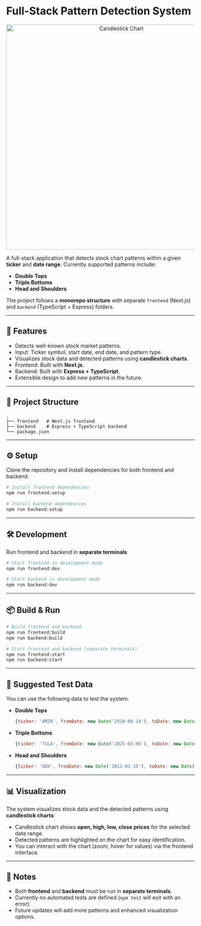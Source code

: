 # Full-Stack Pattern Detection System
<p align="center">
  <img src="https://i.ibb.co/Df8QLBC3/Screenshot-2025-08-30-165633.png" alt="Candlestick Chart" width="600"/>
</p>

A full-stack application that detects stock chart patterns within a given **ticker** and **date range**.
Currently supported patterns include:

* **Double Tops**
* **Triple Bottoms**
* **Head and Shoulders**

The project follows a **monorepo structure** with separate `frontend` (Next.js) and `backend` (TypeScript + Express) folders.

---

## 🚀 Features

* Detects well-known stock market patterns.
* Input: Ticker symbol, start date, end date, and pattern type.
* Visualizes stock data and detected patterns using **candlestick charts**.
* Frontend: Built with **Next.js**.
* Backend: Built with **Express + TypeScript**.
* Extensible design to add new patterns in the future.

---

## 📂 Project Structure

```
.
├── frontend   # Next.js frontend
├── backend    # Express + TypeScript backend
└── package.json
```

---

## ⚙️ Setup

Clone the repository and install dependencies for both frontend and backend.

```bash
# Install frontend dependencies
npm run frontend:setup

# Install backend dependencies
npm run backend:setup
```

---

## 🛠️ Development

Run frontend and backend in **separate terminals**:

```bash
# Start frontend in development mode
npm run frontend:dev

# Start backend in development mode
npm run backend:dev
```

---

## 📦 Build & Run

```bash
# Build frontend and backend
npm run frontend:build
npm run backend:build

# Start frontend and backend (separate terminals)
npm run frontend:start
npm run backend:start
```

---

## 🧪 Suggested Test Data

You can use the following data to test the system:

* **Double Tops**

  ```js
  {ticker: 'AMZN', fromDate: new Date('2018-08-14'), toDate: new Date('2025-10-10')}
  ```

* **Triple Bottoms**

  ```js
  {ticker: 'TSLA', fromDate: new Date('2025-03-06'), toDate: new Date('2025-05-02')}
  ```

* **Head and Shoulders**

  ```js
  {ticker: 'GDX', fromDate: new Date('2011-02-15'), toDate: new Date('2011-06-15')}
  ```

---

## 📊 Visualization

The system visualizes stock data and the detected patterns using **candlestick charts**:

* Candlestick chart shows **open, high, low, close prices** for the selected date range.
* Detected patterns are highlighted on the chart for easy identification.
* You can interact with the chart (zoom, hover for values) via the frontend interface.


---

## 📝 Notes

* Both **frontend** and **backend** must be run in **separate terminals**.
* Currently no automated tests are defined (`npm test` will exit with an error).
* Future updates will add more patterns and enhanced visualization options.

